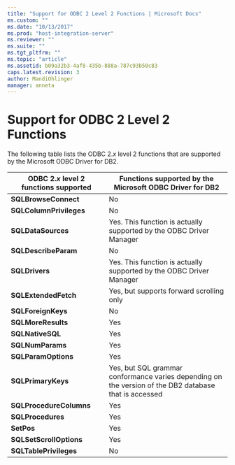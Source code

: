 ```yaml
---
title: "Support for ODBC 2 Level 2 Functions | Microsoft Docs"
ms.custom: ""
ms.date: "10/13/2017"
ms.prod: "host-integration-server"
ms.reviewer: ""
ms.suite: ""
ms.tgt_pltfrm: ""
ms.topic: "article"
ms.assetid: b09a32b3-4af8-435b-888a-787c93b50c83
caps.latest.revision: 3
author: MandiOhlinger
manager: anneta
---
```

# Support for ODBC 2 Level 2 Functions
The following table lists the ODBC 2.*x* level 2 functions that are supported by the Microsoft ODBC Driver for DB2.  
  
|ODBC 2.*x* level 2 functions supported|Functions supported by the Microsoft ODBC Driver for DB2|  
|--------------------------------------------|--------------------------------------------------------------|  
|**SQLBrowseConnect**|No|  
|**SQLColumnPrivileges**|No|  
|**SQLDataSources**|Yes. This function is actually supported by the ODBC Driver Manager|  
|**SQLDescribeParam**|No|  
|**SQLDrivers**|Yes. This function is actually supported by the ODBC Driver Manager|  
|**SQLExtendedFetch**|Yes, but supports forward scrolling only|  
|**SQLForeignKeys**|No|  
|**SQLMoreResults**|Yes|  
|**SQLNativeSQL**|Yes|  
|**SQLNumParams**|Yes|  
|**SQLParamOptions**|Yes|  
|**SQLPrimaryKeys**|Yes, but SQL grammar conformance varies depending on the version of the DB2 database that is accessed|  
|**SQLProcedureColumns**|Yes|  
|**SQLProcedures**|Yes|  
|**SetPos**|Yes|  
|**SQLSetScrollOptions**|Yes|  
|**SQLTablePrivileges**|No|